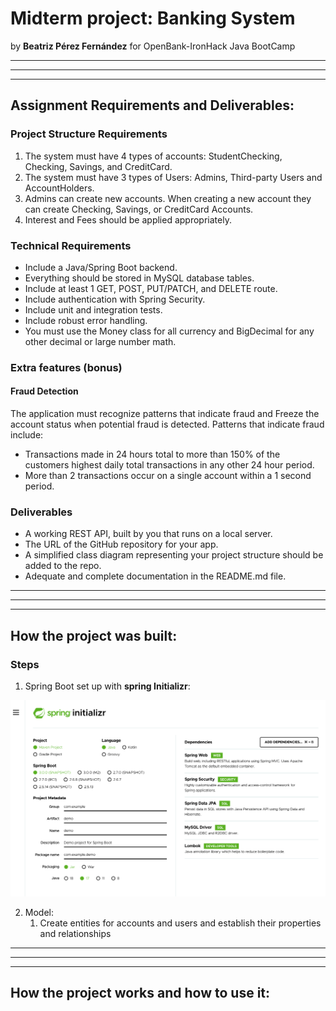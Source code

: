 # Midterm project: Banking System

by **Beatriz Pérez Fernández** for OpenBank-IronHack Java BootCamp

---
***
___

## Assignment Requirements and Deliverables:

### Project Structure Requirements
1. The system must have 4 types of accounts: StudentChecking, Checking, Savings, and CreditCard.
2. The system must have 3 types of Users: Admins, Third-party Users and AccountHolders.
3. Admins can create new accounts. When creating a new account they can create Checking, Savings, or CreditCard Accounts.
4. Interest and Fees should be applied appropriately.

### Technical Requirements
- Include a Java/Spring Boot backend.
- Everything should be stored in MySQL database tables.
- Include at least 1 GET, POST, PUT/PATCH, and DELETE route.
- Include authentication with Spring Security.
- Include unit and integration tests.
- Include robust error handling.
- You must use the Money class for all currency and BigDecimal for any other decimal or large number math.

### Extra features (bonus)
#### Fraud Detection
The application must recognize patterns that indicate fraud and Freeze the account status when potential fraud is detected.
Patterns that indicate fraud include:
- Transactions made in 24 hours total to more than 150% of the customers highest daily total transactions in any other 24 hour period.
- More than 2 transactions occur on a single account within a 1 second period.

### Deliverables
- A working REST API, built by you that runs on a local server.
- The URL of the GitHub repository for your app.
- A simplified class diagram representing your project structure should be added to the repo.
- Adequate and complete documentation in the README.md file.

---
***
___

## How the project was built:

### Steps

1. Spring Boot set up with **spring Initializr**:

![spring initializr](./src/images/initializr.png)

2. Model:
   1. Create entities for accounts and users and establish their properties and relationships

---
***
___

## How the project works and how to use it:


